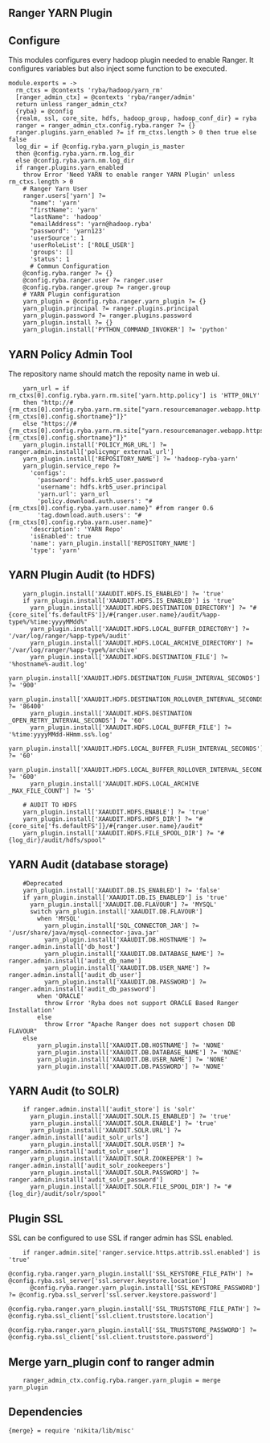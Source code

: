 
## Ranger YARN Plugin

## Configure
This modules configures every hadoop plugin needed to enable Ranger. It configures
variables but also inject some function to be executed.

    module.exports = ->
      rm_ctxs = @contexts 'ryba/hadoop/yarn_rm'
      [ranger_admin_ctx] = @contexts 'ryba/ranger/admin'
      return unless ranger_admin_ctx?
      {ryba} = @config
      {realm, ssl, core_site, hdfs, hadoop_group, hadoop_conf_dir} = ryba
      ranger = ranger_admin_ctx.config.ryba.ranger ?= {}
      ranger.plugins.yarn_enabled ?= if rm_ctxs.length > 0 then true else false
      log_dir = if @config.ryba.yarn_plugin_is_master 
      then @config.ryba.yarn.rm.log_dir 
      else @config.ryba.yarn.nm.log_dir
      if ranger.plugins.yarn_enabled 
        throw Error 'Need YARN to enable ranger YARN Plugin' unless rm_ctxs.length > 0
        # Ranger Yarn User
        ranger.users['yarn'] ?= 
          "name": 'yarn'
          "firstName": 'yarn'
          "lastName": 'hadoop'
          "emailAddress": 'yarn@hadoop.ryba'
          "password": 'yarn123'
          'userSource': 1
          'userRoleList': ['ROLE_USER']
          'groups': []
          'status': 1
          # Commun Configuration
        @config.ryba.ranger ?= {}
        @config.ryba.ranger.user ?= ranger.user
        @config.ryba.ranger.group ?= ranger.group
        # YARN Plugin configuration
        yarn_plugin = @config.ryba.ranger.yarn_plugin ?= {}
        yarn_plugin.principal ?= ranger.plugins.principal
        yarn_plugin.password ?= ranger.plugins.password        
        yarn_plugin.install ?= {}
        yarn_plugin.install['PYTHON_COMMAND_INVOKER'] ?= 'python'

## YARN Policy Admin Tool
The repository name should match the reposity name in web ui.

        yarn_url = if rm_ctxs[0].config.ryba.yarn.rm.site['yarn.http.policy'] is 'HTTP_ONLY'
        then "http://#{rm_ctxs[0].config.ryba.yarn.rm.site["yarn.resourcemanager.webapp.http.address.#{rm_ctxs[0].config.shortname}"]}"
        else "https://#{rm_ctxs[0].config.ryba.yarn.rm.site["yarn.resourcemanager.webapp.https.address.#{rm_ctxs[0].config.shortname}"]}"
        yarn_plugin.install['POLICY_MGR_URL'] ?= ranger.admin.install['policymgr_external_url']
        yarn_plugin.install['REPOSITORY_NAME'] ?= 'hadoop-ryba-yarn'
        yarn_plugin.service_repo ?=
          'configs': 
            'password': hdfs.krb5_user.password
            'username': hdfs.krb5_user.principal
            'yarn.url': yarn_url
            'policy.download.auth.users': "#{rm_ctxs[0].config.ryba.yarn.user.name}" #from ranger 0.6
            'tag.download.auth.users': "#{rm_ctxs[0].config.ryba.yarn.user.name}"
          'description': 'YARN Repo'
          'isEnabled': true
          'name': yarn_plugin.install['REPOSITORY_NAME']
          'type': 'yarn'

## YARN Plugin Audit (to HDFS)

        yarn_plugin.install['XAAUDIT.HDFS.IS_ENABLED'] ?= 'true'
        if yarn_plugin.install['XAAUDIT.HDFS.IS_ENABLED'] is 'true'
          yarn_plugin.install['XAAUDIT.HDFS.DESTINATION_DIRECTORY'] ?= "#{core_site['fs.defaultFS']}/#{ranger.user.name}/audit/%app-type%/%time:yyyyMMdd%"
          yarn_plugin.install['XAAUDIT.HDFS.LOCAL_BUFFER_DIRECTORY'] ?= '/var/log/ranger/%app-type%/audit'
          yarn_plugin.install['XAAUDIT.HDFS.LOCAL_ARCHIVE_DIRECTORY'] ?= '/var/log/ranger/%app-type%/archive'
          yarn_plugin.install['XAAUDIT.HDFS.DESTINATION_FILE'] ?= '%hostname%-audit.log'
          yarn_plugin.install['XAAUDIT.HDFS.DESTINATION_FLUSH_INTERVAL_SECONDS'] ?= '900'
          yarn_plugin.install['XAAUDIT.HDFS.DESTINATION_ROLLOVER_INTERVAL_SECONDS'] ?= '86400'
          yarn_plugin.install['XAAUDIT.HDFS.DESTINATION _OPEN_RETRY_INTERVAL_SECONDS'] ?= '60'
          yarn_plugin.install['XAAUDIT.HDFS.LOCAL_BUFFER_FILE'] ?= '%time:yyyyMMdd-HHmm.ss%.log'
          yarn_plugin.install['XAAUDIT.HDFS.LOCAL_BUFFER_FLUSH_INTERVAL_SECONDS'] ?= '60'
          yarn_plugin.install['XAAUDIT.HDFS.LOCAL_BUFFER_ROLLOVER_INTERVAL_SECONDS'] ?= '600'
          yarn_plugin.install['XAAUDIT.HDFS.LOCAL_ARCHIVE _MAX_FILE_COUNT'] ?= '5'

        # AUDIT TO HDFS
        yarn_plugin.install['XAAUDIT.HDFS.ENABLE'] ?= 'true'
        yarn_plugin.install['XAAUDIT.HDFS.HDFS_DIR'] ?= "#{core_site['fs.defaultFS']}/#{ranger.user.name}/audit"
        yarn_plugin.install['XAAUDIT.HDFS.FILE_SPOOL_DIR'] ?= "#{log_dir}/audit/hdfs/spool"

## YARN Audit (database storage)

        #Deprecated
        yarn_plugin.install['XAAUDIT.DB.IS_ENABLED'] ?= 'false'
        if yarn_plugin.install['XAAUDIT.DB.IS_ENABLED'] is 'true'
          yarn_plugin.install['XAAUDIT.DB.FLAVOUR'] ?= 'MYSQL'
          switch yarn_plugin.install['XAAUDIT.DB.FLAVOUR']
            when 'MYSQL'
              yarn_plugin.install['SQL_CONNECTOR_JAR'] ?= '/usr/share/java/mysql-connector-java.jar'
              yarn_plugin.install['XAAUDIT.DB.HOSTNAME'] ?= ranger.admin.install['db_host']
              yarn_plugin.install['XAAUDIT.DB.DATABASE_NAME'] ?= ranger.admin.install['audit_db_name']
              yarn_plugin.install['XAAUDIT.DB.USER_NAME'] ?= ranger.admin.install['audit_db_user']
              yarn_plugin.install['XAAUDIT.DB.PASSWORD'] ?= ranger.admin.install['audit_db_password']
            when 'ORACLE'
              throw Error 'Ryba does not support ORACLE Based Ranger Installation'
            else
              throw Error "Apache Ranger does not support chosen DB FLAVOUR"
        else
            yarn_plugin.install['XAAUDIT.DB.HOSTNAME'] ?= 'NONE'
            yarn_plugin.install['XAAUDIT.DB.DATABASE_NAME'] ?= 'NONE'
            yarn_plugin.install['XAAUDIT.DB.USER_NAME'] ?= 'NONE'
            yarn_plugin.install['XAAUDIT.DB.PASSWORD'] ?= 'NONE'

## YARN Audit (to SOLR)

        if ranger.admin.install['audit_store'] is 'solr'
          yarn_plugin.install['XAAUDIT.SOLR.IS_ENABLED'] ?= 'true'
          yarn_plugin.install['XAAUDIT.SOLR.ENABLE'] ?= 'true'
          yarn_plugin.install['XAAUDIT.SOLR.URL'] ?= ranger.admin.install['audit_solr_urls']
          yarn_plugin.install['XAAUDIT.SOLR.USER'] ?= ranger.admin.install['audit_solr_user']
          yarn_plugin.install['XAAUDIT.SOLR.ZOOKEEPER'] ?= ranger.admin.install['audit_solr_zookeepers']
          yarn_plugin.install['XAAUDIT.SOLR.PASSWORD'] ?= ranger.admin.install['audit_solr_password']
          yarn_plugin.install['XAAUDIT.SOLR.FILE_SPOOL_DIR'] ?= "#{log_dir}/audit/solr/spool"

## Plugin SSL
SSL can be configured to use SSL if ranger admin has SSL enabled.
        
        if ranger.admin.site['ranger.service.https.attrib.ssl.enabled'] is 'true'
          @config.ryba.ranger.yarn_plugin.install['SSL_KEYSTORE_FILE_PATH'] ?= @config.ryba.ssl_server['ssl.server.keystore.location']
          @config.ryba.ranger.yarn_plugin.install['SSL_KEYSTORE_PASSWORD'] ?= @config.ryba.ssl_server['ssl.server.keystore.password']
          @config.ryba.ranger.yarn_plugin.install['SSL_TRUSTSTORE_FILE_PATH'] ?= @config.ryba.ssl_client['ssl.client.truststore.location']
          @config.ryba.ranger.yarn_plugin.install['SSL_TRUSTSTORE_PASSWORD'] ?= @config.ryba.ssl_client['ssl.client.truststore.password']

## Merge yarn_plugin conf to ranger admin

        ranger_admin_ctx.config.ryba.ranger.yarn_plugin = merge yarn_plugin

## Dependencies

    {merge} = require 'nikita/lib/misc'
